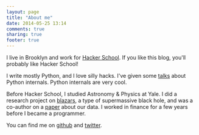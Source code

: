 ```yaml
---
layout: page
title: "About me"
date: 2014-05-25 13:14
comments: true
sharing: true
footer: true
---
```


I live in Brooklyn and work for [Hacker School](www.hackerschool.com).  If you like this blog, you'll probably like Hacker School!

I write mostly Python, and I love silly hacks. I've given some [talks](/talks) about Python internals. Python internals are very cool.

Before Hacker School, I studied Astronomy & Physics at Yale.  I did a research project on [blazars](http://en.wikipedia.org/wiki/Blazar), a type of supermassive black hole, and was a co-author on a [paper](http://arxiv.org/abs/0812.4582) about our data. I worked in finance for a few years before I became a programmer.

You can find me on [github](www.github.com/akaptur) and [twitter](www.twitter.com/akaptur).
